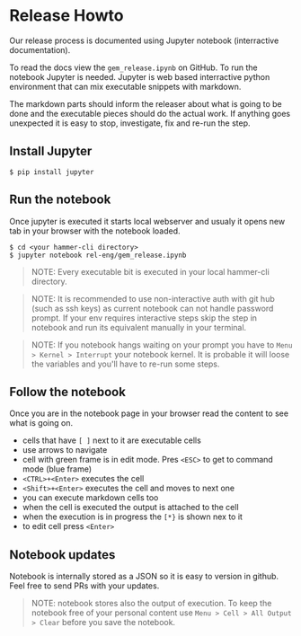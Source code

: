 # Release Howto

Our release process is documented using Jupyter notebook (interractive documentation).

To read the docs view the `gem_release.ipynb` on GitHub. To run the notebook Jupyter is needed. Jupyter is web based interractive python
environment that can mix executable snippets with markdown.

The markdown parts should inform the releaser about what is going to be done and 
the executable pieces should do the actual work. If anything goes unexpected it is easy
 to stop, investigate, fix and re-run the step.
 

## Install Jupyter

```
$ pip install jupyter
```

## Run the notebook

Once jupyter is executed it starts local webserver and usualy it opens new tab in your 
browser with the notebook loaded.

```
$ cd <your hammer-cli directory>
$ jupyter notebook rel-eng/gem_release.ipynb 
```

> NOTE: Every executable bit is executed in your local hammer-cli directory.

> NOTE: It is recommended to use non-interactive auth with git hub (such as ssh keys)
as current notebook can not handle password prompt. If your env requires interactive
steps skip the step in notebook and run its equivalent manually in your terminal. 

> NOTE: If you notebook hangs waiting on your prompt you have to `Menu > Kernel > Interrupt`
your notebook kernel. It is probable it will loose the variables and you'll have to re-run 
some steps.

## Follow the notebook

Once you are in the notebook page in your browser read the content to see what is going on.
 - cells that have `[ ]` next to it are executable cells 
 - use arrows to navigate
 - cell with green frame is in edit mode. Pres `<ESC>` to get to command mode (blue frame)
 - `<CTRL>+<Enter>` executes the cell
 - `<Shift>+<Enter>` executes the cell and moves to next one
 - you can execute markdown cells too
 - when the cell is executed the output is attached to the cell
 - when the execution is in progress the `[*}` is shown nex to it
 - to edit cell press `<Enter>`
 
 ## Notebook updates
 
 Notebook is internally stored as a JSON so it is easy to version in github. 
 Feel free to send PRs with your updates.
 
 > NOTE: notebook stores also the output of execution. To keep the notebook free 
 of your personal content use `Menu > Cell > All Output > Clear` before you save 
 the notebook.

